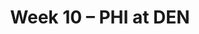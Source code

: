 ---
layout: game
title: Week 10 – PHI at DEN
season: 2021
game_id: 2021_10_PHI_DEN
away_team: PHI
home_team: DEN
---